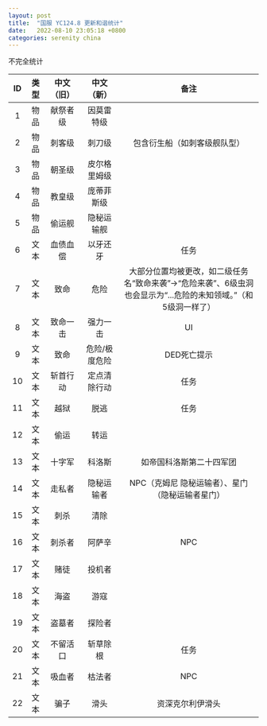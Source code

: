 ```yaml
---
layout: post
title:  "国服 YC124.8 更新和谐统计"
date:   2022-08-10 23:05:18 +0800
categories: serenity china
---
```


不完全统计

| ID | 类型 | 中文（旧） | 中文（新） | 备注 |
|:---:|:---:|:---:|:---:|:---:|
| 1 | 物品 | 献祭者级 | 因莫雷特级 | 　 |
| 2 | 物品 | 刺客级 | 刺刀级 | 包含衍生船（如刺客级舰队型） |
| 3 | 物品 | 朝圣级 | 皮尔格里姆级 | 　 |
| 4 | 物品 | 教皇级 | 庞蒂菲斯级 | 　 |
| 5 | 物品 | 偷运舰 | 隐秘运输舰 | 　 |
| 6 | 文本 | 血债血偿 | 以牙还牙 | 任务 |
| 7 | 文本 | 致命 | 危险 | 大部分位置均被更改，如二级任务名“致命来袭”→“危险来袭”、6级虫洞也会显示为“...危险的未知领域。”（和5级洞一样了） |
| 8 | 文本 | 致命一击 | 强力一击 | UI |
| 9 | 文本 | 致命 | 危险/极度危险 | DED死亡提示 |
| 10 | 文本 | 斩首行动 | 定点清除行动 | 任务 |
| 11 | 文本 | 越狱 | 脱逃 | 任务 |
| 12 | 文本 | 偷运 | 转运 | 　 |
| 13 | 文本 | 十字军 | 科洛斯 | 如帝国科洛斯第二十四军团 |
| 14 | 文本 | 走私者 | 隐秘运输者 | NPC（克姆尼   隐秘运输者）、星门（隐秘运输者星门） |
| 15 | 文本 | 刺杀 | 清除 | 　 |
| 16 | 文本 | 刺杀者 | 阿萨辛 | NPC |
| 17 | 文本 | 赌徒 | 投机者 | 　 |
| 18 | 文本 | 海盗 | 游寇 | 　 |
| 19 | 文本 | 盗墓者 | 探险者 | 　 |
| 20 | 文本 | 不留活口 | 斩草除根 | 任务 |
| 21 | 文本 | 吸血者 | 枯法者 | NPC |
| 22 | 文本 | 骗子 | 滑头 | 资深克尔利伊滑头 |
